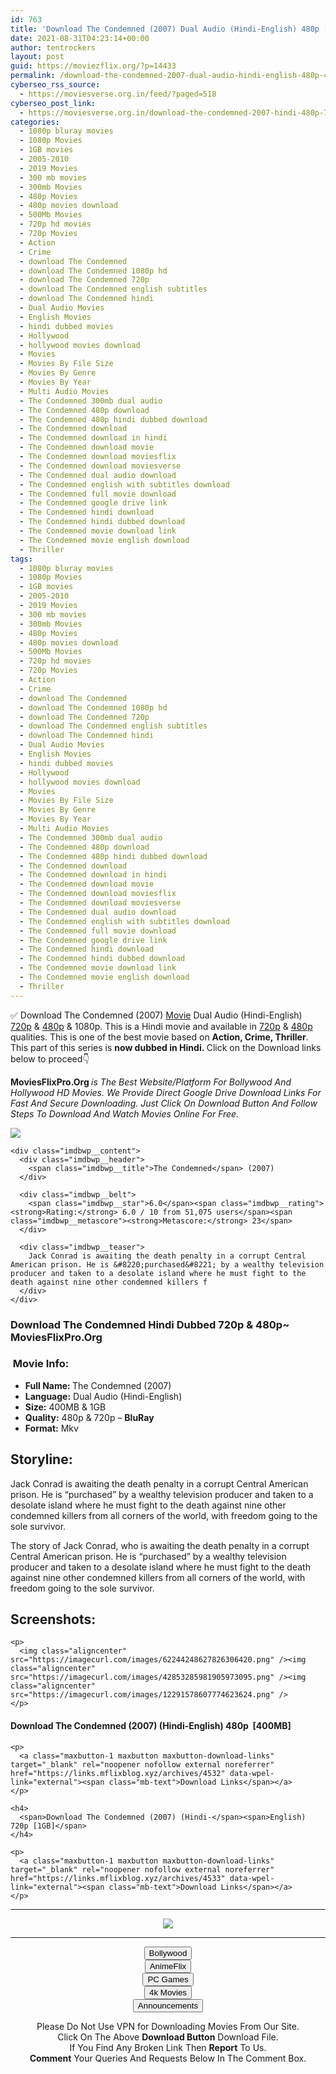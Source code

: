 ```yaml
---
id: 763
title: 'Download The Condemned (2007) Dual Audio (Hindi-English) 480p [400MB] || 720p [1GB]'
date: 2021-08-31T04:23:14+00:00
author: tentrockers
layout: post
guid: https://moviezflix.org/?p=14433
permalink: /download-the-condemned-2007-dual-audio-hindi-english-480p-400mb-720p-1gb/
cyberseo_rss_source:
  - https://moviesverse.org.in/feed/?paged=518
cyberseo_post_link:
  - https://moviesverse.org.in/download-the-condemned-2007-hindi-480p-720p/
categories:
  - 1080p bluray movies
  - 1080p Movies
  - 1GB movies
  - 2005-2010
  - 2019 Movies
  - 300 mb movies
  - 300mb Movies
  - 480p Movies
  - 480p movies download
  - 500Mb Movies
  - 720p hd movies
  - 720p Movies
  - Action
  - Crime
  - download The Condemned
  - download The Condemned 1080p hd
  - download The Condemned 720p
  - download The Condemned english subtitles
  - download The Condemned hindi
  - Dual Audio Movies
  - English Movies
  - hindi dubbed movies
  - Hollywood
  - hollywood movies download
  - Movies
  - Movies By File Size
  - Movies By Genre
  - Movies By Year
  - Multi Audio Movies
  - The Condemned 300mb dual audio
  - The Condemned 480p download
  - The Condemned 480p hindi dubbed download
  - The Condemned download
  - The Condemned download in hindi
  - The Condemned download movie
  - The Condemned download moviesflix
  - The Condemned download moviesverse
  - The Condemned dual audio download
  - The Condemned english with subtitles download
  - The Condemned full movie download
  - The Condemned google drive link
  - The Condemned hindi download
  - The Condemned hindi dubbed download
  - The Condemned movie download link
  - The Condemned movie english download
  - Thriller
tags:
  - 1080p bluray movies
  - 1080p Movies
  - 1GB movies
  - 2005-2010
  - 2019 Movies
  - 300 mb movies
  - 300mb Movies
  - 480p Movies
  - 480p movies download
  - 500Mb Movies
  - 720p hd movies
  - 720p Movies
  - Action
  - Crime
  - download The Condemned
  - download The Condemned 1080p hd
  - download The Condemned 720p
  - download The Condemned english subtitles
  - download The Condemned hindi
  - Dual Audio Movies
  - English Movies
  - hindi dubbed movies
  - Hollywood
  - hollywood movies download
  - Movies
  - Movies By File Size
  - Movies By Genre
  - Movies By Year
  - Multi Audio Movies
  - The Condemned 300mb dual audio
  - The Condemned 480p download
  - The Condemned 480p hindi dubbed download
  - The Condemned download
  - The Condemned download in hindi
  - The Condemned download movie
  - The Condemned download moviesflix
  - The Condemned download moviesverse
  - The Condemned dual audio download
  - The Condemned english with subtitles download
  - The Condemned full movie download
  - The Condemned google drive link
  - The Condemned hindi download
  - The Condemned hindi dubbed download
  - The Condemned movie download link
  - The Condemned movie english download
  - Thriller
---
```

<div class="thecontent clearfix">
  <p>
    ✅ Download The Condemned (2007) <a href="https://moviesverse.org.in/category/movies/" data-wpel-link="internal">Movie</a> Dual Audio (Hindi-English) <a href="https://moviesverse.org.in/720p-movies/" data-wpel-link="internal">720p</a>&nbsp;&&nbsp;<a href="https://moviesverse.org.in/480p-movies/" data-wpel-link="internal">480p</a> & 1080p. This is a Hindi movie and available in <a href="https://moviesverse.org.in/720p-movies/" data-wpel-link="internal">720p</a>&nbsp;&&nbsp;<a href="https://moviesverse.org.in/480p-movies/" data-wpel-link="internal">480p</a> qualities. This is one of the best movie based on <strong>Action, Crime, Thriller</strong>. This part of this series is <strong>now dubbed in <span>Hindi.&nbsp;</span></strong><span>Click on the Download links below to proceed👇</span>
  </p>
  
  <p>
    <strong><span>MoviesFlixPro.Org&nbsp;</span></strong><em>is The Best Website/Platform For Bollywood And Hollywood HD Movies. We Provide Direct Google Drive Download Links For Fast And Secure Downloading. Just Click On Download Button And Follow Steps To&nbsp;Download And Watch Movies Online For Free.</em>
  </p>
  
  <div class="imdbwp imdbwp--movie dark">
    <div class="imdbwp__thumb">
      <a class="imdbwp__link" target="_blank" title="The Condemned" href="https://www.imdb.com/title/tt0443473/" rel="nofollow external noopener noreferrer" data-wpel-link="external"><img class="imdbwp__img" src="https://m.media-amazon.com/images/M/MV5BNzkyOTczMjU0M15BMl5BanBnXkFtZTcwMDExMzM0MQ@@._V1_SX300.jpg" /></a>
    </div>
    
    <div class="imdbwp__content">
      <div class="imdbwp__header">
        <span class="imdbwp__title">The Condemned</span> (2007)
      </div>
      
      <div class="imdbwp__belt">
        <span class="imdbwp__star">6.0</span><span class="imdbwp__rating"><strong>Rating:</strong> 6.0 / 10 from 51,075 users</span><span class="imdbwp__metascore"><strong>Metascore:</strong> 23</span>
      </div>
      
      <div class="imdbwp__teaser">
        Jack Conrad is awaiting the death penalty in a corrupt Central American prison. He is &#8220;purchased&#8221; by a wealthy television producer and taken to a desolate island where he must fight to the death against nine other condemned killers f
      </div>
    </div>
  </div>
  
  <h3>
    <span>Download The Condemned Hindi Dubbed 720p & 480p~ MoviesFlixPro.Org</span>
  </h3>
  
  <h3>
    <span>&nbsp;Movie Info:&nbsp;</span>
  </h3>
  
  <ul>
    <li>
      <strong>Full Name: </strong>The Condemned (2007)
    </li>
    <li>
      <strong>Language:</strong> Dual Audio (Hindi-English)
    </li>
    <li>
      <strong>Size:</strong> 400MB & 1GB
    </li>
    <li>
      <strong>Quality:</strong> 480p & 720p – <span><strong>BluRay</strong></span>
    </li>
    <li>
      <strong>Format:</strong>&nbsp;Mkv
    </li>
  </ul>
  
  <h2>
    <span>Storyline:</span>
  </h2>
  
  <p>
    Jack Conrad is awaiting the death penalty in a corrupt Central American prison. He is “purchased” by a wealthy television producer and taken to a desolate island where he must fight to the death against nine other condemned killers from all corners of the world, with freedom going to the sole survivor.
  </p>
  
  <div>
    The story of Jack Conrad, who is awaiting the death penalty in a corrupt Central American prison. He is “purchased” by a wealthy television producer and taken to a desolate island where he must fight to the death against nine other condemned killers from all corners of the world, with freedom going to the sole survivor.
  </div>
  
  <div class="summary_text">
    <h2>
      <span>Screenshots:</span>
    </h2>
    
    <p>
      <img class="aligncenter" src="https://imagecurl.com/images/62244248627826306420.png" /><img class="aligncenter" src="https://imagecurl.com/images/42853285981905973095.png" /><img class="aligncenter" src="https://imagecurl.com/images/12291578607774623624.png" />
    </p>
  </div>
  
  <div class="inline canwrap">
    <h4>
      <span>Download The Condemned (2007) (Hindi-English) </span><span>480p&nbsp; [400MB]</span>
    </h4>
    
    <p>
      <a class="maxbutton-1 maxbutton maxbutton-download-links" target="_blank" rel="noopener nofollow external noreferrer" href="https://links.mflixblog.xyz/archives/4532" data-wpel-link="external"><span class="mb-text">Download Links</span></a>
    </p>
    
    <h4>
      <span>Download The Condemned (2007) (Hindi-</span><span>English) 720p [1GB]</span>
    </h4>
    
    <p>
      <a class="maxbutton-1 maxbutton maxbutton-download-links" target="_blank" rel="noopener nofollow external noreferrer" href="https://links.mflixblog.xyz/archives/4533" data-wpel-link="external"><span class="mb-text">Download Links</span></a>
    </p>
  </div>
</div>

<center>
  </p> 
  
  <hr />
  
  <p>
    <a href="http://gdrivepro.xyz/join.php" data-wpel-link="external" target="_blank" rel="nofollow external noopener noreferrer"><img src="https://i.imgur.com/FhMdWdW.png" /></a>
  </p>
  
  <hr />
  
  <p>
    <a href="https://dogemovies.xyz" target="_blank" data-wpel-link="external" rel="nofollow external noopener noreferrer"><button class="button button5">Bollywood</button></a><br /> <a href="https://animeflix.in" target="_blank" data-wpel-link="external" rel="nofollow external noopener noreferrer"><button class="button button5">AnimeFlix</button></a><br /> <a href="https://gamesflix.net/" target="_blank" data-wpel-link="external" rel="nofollow external noopener noreferrer"><button class="button button5">PC Games</button></a><br /> <a href="https://uhdmovies.in" target="_blank" data-wpel-link="external" rel="nofollow external noopener noreferrer"><button class="button button5">4k Movies</button></a><br /> <a href="https://moviesverse.org.in/announcements/" target="_blank" data-wpel-link="internal" rel="noopener"><button class="button button5">Announcements</button></a>
  </p>
  
  <div class="alert alert-danger">
    Please Do Not Use VPN for Downloading Movies From Our Site.
  </div>
  
  <div class="alert alert-success">
    Click On The Above <strong>Download Button</strong> Download File.
  </div>
  
  <div class="alert alert-warning">
    If You Find Any Broken Link Then <strong>Report</strong> To Us.
  </div>
  
  <div class="alert alert-info">
    <strong>Comment</strong> Your Queries And Requests Below In The Comment Box.
  </div>
  
  <p>
    </center>
  </p>